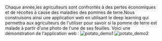 Chaque année,les agriculteurs sont confrontés à des pertes économiques et de récoltes à cause des maladies des pommes de terre.Nous construisons ainsi une application web en utilisant le deep learning qui permettra aux agriculteurs de l'utiliser pour savoir si la pomme de terre est malade à partir d'une photo de l'une de ses feuilles.
Voici une démonstration de l'application web :
![potato_demo1](https://user-images.githubusercontent.com/107585348/235707258-9157a2ca-4ac2-4ec7-95aa-f98cd42c62b2.png)
![potato_demo2](https://user-images.githubusercontent.com/107585348/235707299-4c67b8df-6020-474a-ab9f-a85232845e3b.png)
